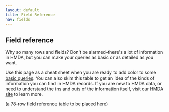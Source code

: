 ```yaml
---
layout: default
title: Field Reference
nav: fields
---
```


## Field reference

Why so many rows and fields? Don't be alarmed–there's a lot of information in HMDA, but you can make your queries as basic or as detailed as you want. 

Use this page as a cheat sheet when you are ready to add color to some [basic queries](http://github.cfpb.io/api/hmda/basics). You can also skim this table to get an idea of the kinds of information you can find in HMDA records. If you are new to HMDA data, or need to understand the ins and outs of the information itself, visit our [HMDA site](http://consumerfinance.gov/hmda) to learn more.


(a 78-row field reference table to be placed here)
